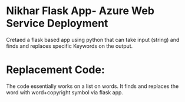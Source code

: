 # Nikhar Flask App- Azure Web Service Deployment
Cretaed a flask based app using python that can take input (string) and finds and replaces specific Keywords on the output.

# Replacement Code:

The code essentially works on a list on words. It finds and replaces the word with word+copyright symbol via flask app.

